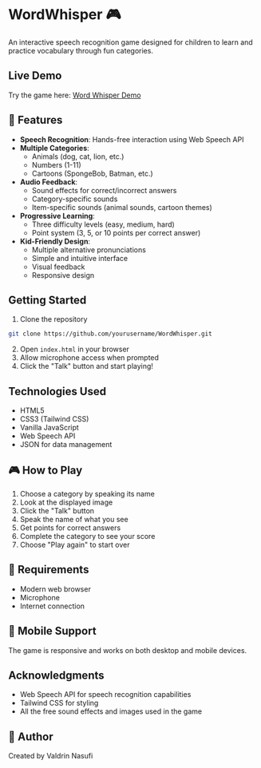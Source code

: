 # WordWhisper 🎮

An interactive speech recognition game designed for children to learn and practice vocabulary through fun categories.

## Live Demo

Try the game here: [Word Whisper Demo](https://valdrini21.github.io/WordWhisper/)

## 🎯 Features

- **Speech Recognition**: Hands-free interaction using Web Speech API
- **Multiple Categories**:
  - Animals (dog, cat, lion, etc.)
  - Numbers (1-11)
  - Cartoons (SpongeBob, Batman, etc.)
- **Audio Feedback**:
  - Sound effects for correct/incorrect answers
  - Category-specific sounds
  - Item-specific sounds (animal sounds, cartoon themes)
- **Progressive Learning**:
  - Three difficulty levels (easy, medium, hard)
  - Point system (3, 5, or 10 points per correct answer)
- **Kid-Friendly Design**:
  - Multiple alternative pronunciations
  - Simple and intuitive interface
  - Visual feedback
  - Responsive design

## Getting Started

1. Clone the repository

```bash
git clone https://github.com/yourusername/WordWhisper.git
```

2. Open `index.html` in your browser
3. Allow microphone access when prompted
4. Click the "Talk" button and start playing!

## Technologies Used

- HTML5
- CSS3 (Tailwind CSS)
- Vanilla JavaScript
- Web Speech API
- JSON for data management

## 🎮 How to Play

1. Choose a category by speaking its name
2. Look at the displayed image
3. Click the "Talk" button
4. Speak the name of what you see
5. Get points for correct answers
6. Complete the category to see your score
7. Choose "Play again" to start over

## 📝 Requirements

- Modern web browser
- Microphone
- Internet connection

## 📱 Mobile Support

The game is responsive and works on both desktop and mobile devices.

## Acknowledgments

- Web Speech API for speech recognition capabilities
- Tailwind CSS for styling
- All the free sound effects and images used in the game

## 👨 Author

Created by Valdrin Nasufi
